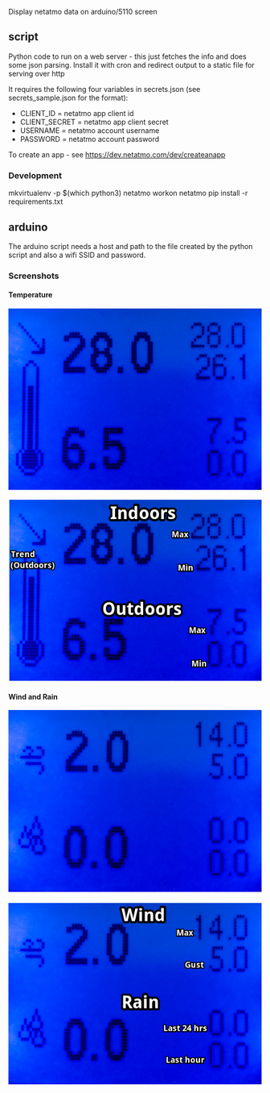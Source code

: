 Display netatmo data on arduino/5110 screen

## script

Python code to run on a web server - this just fetches the info and does some json parsing.
Install it with cron and redirect output to a static file for serving over http

It requires the following four variables in secrets.json (see secrets_sample.json for the format):

* CLIENT_ID = netatmo app client id
* CLIENT_SECRET = netatmo app client secret
* USERNAME = netatmo account username
* PASSWORD = netatmo account password

To create an app - see https://dev.netatmo.com/dev/createanapp

### Development

mkvirtualenv -p $(which python3) netatmo
workon netatmo
pip install -r requirements.txt

## arduino

The arduino script needs a host and path to the file created by the python script and also a wifi SSID and password.

### Screenshots

#### Temperature

![Temperature screenshot](screenshot-1.jpg "Temperature view")

![Temperature screenshot](screenshot-1-details.png "Temperature view")

#### Wind and Rain

![Wind and rain screenshot](screenshot-2.jpg "Wind and Rain view")

![Wind and rain screenshot](screenshot-2-details.png "Wind and Rain view")

